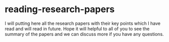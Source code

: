 # reading-research-papers
I will putting here all the research papers with their key points which I have read and will read in future.
Hope it will helpful to all of you to see the summary of the papers and we can discuss more if you have any questions.

